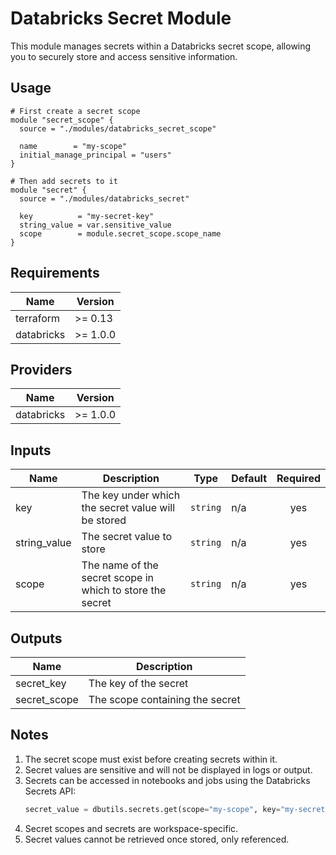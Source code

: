 # Databricks Secret Module

This module manages secrets within a Databricks secret scope, allowing you to securely store and access sensitive information.

## Usage

```hcl
# First create a secret scope
module "secret_scope" {
  source = "./modules/databricks_secret_scope"

  name        = "my-scope"
  initial_manage_principal = "users"
}

# Then add secrets to it
module "secret" {
  source = "./modules/databricks_secret"

  key          = "my-secret-key"
  string_value = var.sensitive_value
  scope        = module.secret_scope.scope_name
}
```

## Requirements

| Name | Version |
|------|---------|
| terraform | >= 0.13 |
| databricks | >= 1.0.0 |

## Providers

| Name | Version |
|------|---------|
| databricks | >= 1.0.0 |

## Inputs

| Name | Description | Type | Default | Required |
|------|-------------|------|---------|:--------:|
| key | The key under which the secret value will be stored | `string` | n/a | yes |
| string_value | The secret value to store | `string` | n/a | yes |
| scope | The name of the secret scope in which to store the secret | `string` | n/a | yes |

## Outputs

| Name | Description |
|------|-------------|
| secret_key | The key of the secret |
| secret_scope | The scope containing the secret |

## Notes

1. The secret scope must exist before creating secrets within it.
2. Secret values are sensitive and will not be displayed in logs or output.
3. Secrets can be accessed in notebooks and jobs using the Databricks Secrets API:
   ```python
   secret_value = dbutils.secrets.get(scope="my-scope", key="my-secret-key")
   ```
4. Secret scopes and secrets are workspace-specific.
5. Secret values cannot be retrieved once stored, only referenced.